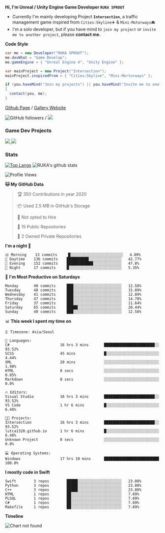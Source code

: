 **Hi, I'm Unreal / Unity Engine Game Developer `RUKA SPROUT`**

- Currently I'm mainly developing Project **`Intersection`**, a traffic management game inspired from `Cities:Skyline`✈️ & `Mini-Motorways`🚘
- I'm a solo developer, but if you have mind to `join my project` or `invite me to another project`, please **contact me.**

**Code Style**

```csharp
var me = new Developer("RUKA SPROUT");
me.devWhat = "Game Develop";
me.gameEngine = { "Unreal Engine 4", "Unity Engine" };
```

```csharp
var mainProject = new Project("Intersection");
mainProject.inspiredFrom = { "Cities:Skyline", "Mini-Mortorways" };

if (you.haveMind("Join my projects") || you.haveMind("Invite me to another project"))
{
  contact(you, me);
}
```

[Github Page](https://lutca1320.github.io/) / [Gallery Website](https://rukasp.xyz/)

![GitHub followers](https://img.shields.io/github/followers/lutca1320?label=Follow&style=social) / [![](https://img.shields.io/badge/Gmail-lutca1320%40gmail.com-blue)](mailto:lutca1320@gmail.com)

### Game Dev Projects

<a href="https://github.com/lutca1320/Intersection">
  <img src="https://github-readme-stats.vercel.app/api/pin/?username=lutca1320&repo=Intersection" />
</a>
<a href="https://github.com/lutca1320/Together">
  <img src="https://github-readme-stats.vercel.app/api/pin/?username=lutca1320&repo=Together" />
</a>


### Stats

[![Top Langs](https://github-readme-stats.vercel.app/api/top-langs/?username=lutca1320&hide=html,Python,Swift)](https://github.com/anuraghazra/github-readme-stats)
![RUKA's github stats](https://github-readme-stats.vercel.app/api?username=lutca1320&show_icons=true&include_all_commits=true&count_private=true&hide=contribs,prs)

<!--START_SECTION:waka-->
![Profile Views](http://img.shields.io/badge/Profile%20Views-103-blue)

**🐱 My GitHub Data** 

> 🏆 350 Contributions in year 2020
 > 
> 📦 Used 2.5 MB in GitHub's Storage 
 > 
> 🚫 Not opted to Hire
 > 
> 📜 15 Public Repositories 
 > 
> 🔑 2 Owned Private Repositories 

**I'm a night 🦉** 

```text
🌞 Morning    13 commits     █░░░░░░░░░░░░░░░░░░░░░░░░   4.09% 
🌆 Daytime    136 commits    ██████████░░░░░░░░░░░░░░░   42.77% 
🌃 Evening    152 commits    ████████████░░░░░░░░░░░░░   47.8% 
🌙 Night      17 commits     █░░░░░░░░░░░░░░░░░░░░░░░░   5.35%

```
📅 **I'm Most Productive on Saturdays** 

```text
Monday       40 commits     ███░░░░░░░░░░░░░░░░░░░░░░   12.58% 
Tuesday      48 commits     ███░░░░░░░░░░░░░░░░░░░░░░   15.09% 
Wednesday    41 commits     ███░░░░░░░░░░░░░░░░░░░░░░   12.89% 
Thursday     47 commits     ███░░░░░░░░░░░░░░░░░░░░░░   14.78% 
Friday       37 commits     ███░░░░░░░░░░░░░░░░░░░░░░   11.64% 
Saturday     65 commits     █████░░░░░░░░░░░░░░░░░░░░   20.44% 
Sunday       40 commits     ███░░░░░░░░░░░░░░░░░░░░░░   12.58%

```


📊 **This week I spent my time on** 

```text
⌚︎ Timezone: Asia/Seoul

💬 Languages: 
C#                       16 hrs 3 mins       ███████████████████████░░   93.52% 
SCSS                     45 mins             █░░░░░░░░░░░░░░░░░░░░░░░░   4.44% 
XML                      20 mins             ░░░░░░░░░░░░░░░░░░░░░░░░░   1.98% 
HTML                     0 secs              ░░░░░░░░░░░░░░░░░░░░░░░░░   0.05% 
Markdown                 0 secs              ░░░░░░░░░░░░░░░░░░░░░░░░░   0.0%

🔥 Editors: 
Visual Studio            16 hrs 3 mins       ███████████████████████░░   93.52% 
VS Code                  1 hr 6 mins         █░░░░░░░░░░░░░░░░░░░░░░░░   6.48%

🐱‍💻 Projects: 
Intersection             16 hrs 3 mins       ███████████████████████░░   93.52% 
lutca1320.github.io      1 hr 6 mins         █░░░░░░░░░░░░░░░░░░░░░░░░   6.48% 
Unknown Project          0 secs              ░░░░░░░░░░░░░░░░░░░░░░░░░   0.0%

💻 Operating Systems: 
Windows                  17 hrs 10 mins      █████████████████████████   100.0%

```

**I mostly code in Swift** 

```text
Swift        3 repos        █████░░░░░░░░░░░░░░░░░░░░   23.08% 
Python       3 repos        █████░░░░░░░░░░░░░░░░░░░░   23.08% 
C++          3 repos        █████░░░░░░░░░░░░░░░░░░░░   23.08% 
HTML         1 repos        ██░░░░░░░░░░░░░░░░░░░░░░░   7.69% 
PLSQL        1 repos        ██░░░░░░░░░░░░░░░░░░░░░░░   7.69% 
C#           1 repos        ██░░░░░░░░░░░░░░░░░░░░░░░   7.69% 
Makefile     1 repos        ██░░░░░░░░░░░░░░░░░░░░░░░   7.69%

```


**Timeline**

![Chart not found](https://github.com/lutca1320/lutca1320/blob/master/charts/bar_graph.png) 


<!--END_SECTION:waka-->
